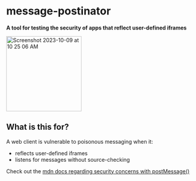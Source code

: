 # message-postinator
**A tool for testing the security of apps that reflect user-defined iframes**

<img width="200px" alt="Screenshot 2023-10-09 at 10 25 06 AM" src="https://github.com/birch-jayton/message-postinator/assets/22551809/37832f45-5134-40e4-aed3-9130603eeb3f">

## What is this for?
A web client is vulnerable to poisonous messaging when it:
- reflects user-defined iframes
- listens for messages without source-checking

Check out the [mdn docs regarding security concerns with postMessage()](https://developer.mozilla.org/en-US/docs/Web/API/Window/postMessage#security_concerns)
